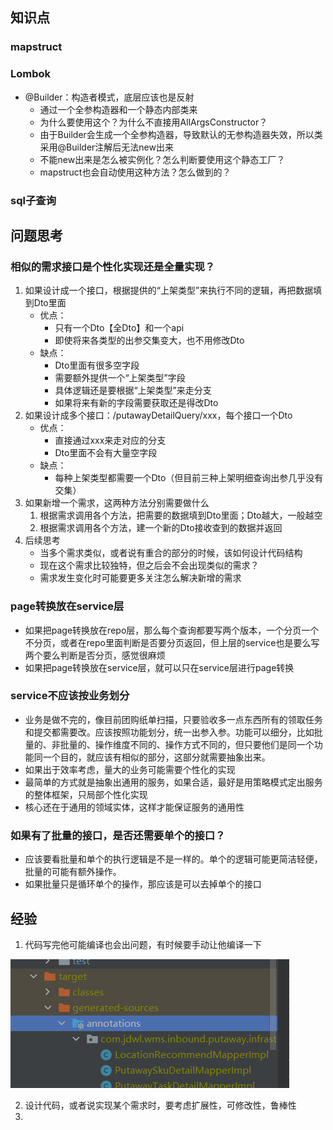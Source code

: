 ## 知识点

### mapstruct

[note]: ..\mapstruct\mapstruct-01.md

### Lombok

- @Builder：构造者模式，底层应该也是反射
  - 通过一个全参构造器和一个静态内部类来
  - 为什么要使用这个？为什么不直接用AllArgsConstructor？
  - 由于Builder会生成一个全参构造器，导致默认的无参构造器失效，所以类采用@Builder注解后无法new出来
  - 不能new出来是怎么被实例化？怎么判断要使用这个静态工厂？
  - mapstruct也会自动使用这种方法？怎么做到的？

### sql子查询







## 问题思考

### 相似的需求接口是个性化实现还是全量实现？

1. 如果设计成一个接口，根据提供的“上架类型”来执行不同的逻辑，再把数据填到Dto里面
   - 优点：
     - 只有一个Dto【全Dto】和一个api
     - 即使将来各类型的出参交集变大，也不用修改Dto
   - 缺点：
     - Dto里面有很多空字段
     - 需要额外提供一个“上架类型”字段
     - 具体逻辑还是要根据“上架类型”来走分支
     - 如果将来有新的字段需要获取还是得改Dto
2. 如果设计成多个接口：/putawayDetailQuery/xxx，每个接口一个Dto
   - 优点：
     - 直接通过xxx来走对应的分支
     - Dto里面不会有大量空字段
   - 缺点：
     - 每种上架类型都需要一个Dto（但目前三种上架明细查询出参几乎没有交集）
3. 如果新增一个需求，这两种方法分别需要做什么
   1. 根据需求调用各个方法，把需要的数据填到Dto里面；Dto越大，一般越空
   2. 根据需求调用各个方法，建一个新的Dto接收查到的数据并返回
4. 后续思考
   - 当多个需求类似，或者说有重合的部分的时候，该如何设计代码结构
   - 现在这个需求比较独特，但之后会不会出现类似的需求？
   - 需求发生变化时可能要更多关注怎么解决新增的需求

### page转换放在service层

- 如果把page转换放在repo层，那么每个查询都要写两个版本，一个分页一个不分页，或者在repo里面判断是否要分页返回，但上层的service也是要么写两个要么判断是否分页，感觉很麻烦
- 如果把page转换放在service层，就可以只在service层进行page转换



### service不应该按业务划分

- 业务是做不完的，像目前团购纸单扫描，只要验收多一点东西所有的领取任务和提交都需要改。应该按照功能划分，统一出参入参。功能可以细分，比如批量的、非批量的、操作维度不同的、操作方式不同的，但只要他们是同一个功能同一个目的，就应该有相似的部分，这部分就需要抽象出来。
- 如果出于效率考虑，量大的业务可能需要个性化的实现
- 最简单的方式就是抽象出通用的服务，如果合适，最好是用策略模式定出服务的整体框架，只局部个性化实现
- 核心还在于通用的领域实体，这样才能保证服务的通用性

### 如果有了批量的接口，是否还需要单个的接口？

- 应该要看批量和单个的执行逻辑是不是一样的。单个的逻辑可能更简洁轻便，批量的可能有额外操作。
- 如果批量只是循环单个的操作，那应该是可以去掉单个的接口





## 经验

1. 代码写完他可能编译也会出问题，有时候要手动让他编译一下

![image-20200922143357036](知识点总结.assets/image-20200922143357036.png)

2. 设计代码，或者说实现某个需求时，要考虑扩展性，可修改性，鲁棒性
3. 